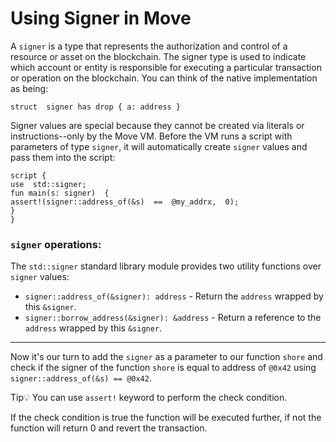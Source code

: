 # Using Signer in Move
A `signer` is a type that represents the authorization and control of a resource or asset on the blockchain. The signer type is used to indicate which account or entity is responsible for executing a particular transaction or operation on the blockchain.
You can think of the native implementation as being:
```
struct  signer has drop { a: address }
```
Signer values are special because they cannot be created via literals or instructions--only by the Move VM. Before the VM runs a script with parameters of type `signer`, it will automatically create `signer` values and pass them into the script:
```
script {
use  std::signer;
fun main(s: signer)  {
assert!(signer::address_of(&s)  ==  @my_addrx,  0);
}
}
```
### `signer` **operations:**
The `std::signer` standard library module provides two utility functions over `signer` values:
-   `signer::address_of(&signer): address` - Return the `address` wrapped by this `&signer`.
-   `signer::borrow_address(&signer): &address` - Return a reference to the `address` wrapped by this `&signer`.

---
Now it's our turn to add the `signer` as a parameter to our function `shore` and check if the signer of the function `shore` is equal to address of `@0x42` using `signer::address_of(&s) == @0x42`. 

Tip💡 You can use `assert!` keyword to perform the check condition.

If the check condition is true the function will be executed further, if not the function will return 0 and revert the transaction.







